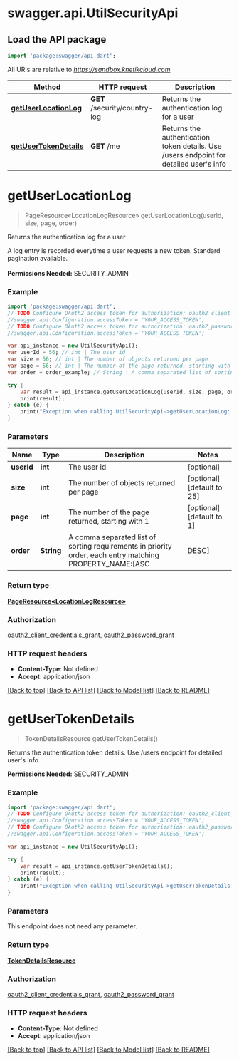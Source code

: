 # swagger.api.UtilSecurityApi

## Load the API package
```dart
import 'package:swagger/api.dart';
```

All URIs are relative to *https://sandbox.knetikcloud.com*

Method | HTTP request | Description
------------- | ------------- | -------------
[**getUserLocationLog**](UtilSecurityApi.md#getUserLocationLog) | **GET** /security/country-log | Returns the authentication log for a user
[**getUserTokenDetails**](UtilSecurityApi.md#getUserTokenDetails) | **GET** /me | Returns the authentication token details. Use /users endpoint for detailed user&#39;s info


# **getUserLocationLog**
> PageResource«LocationLogResource» getUserLocationLog(userId, size, page, order)

Returns the authentication log for a user

A log entry is recorded everytime a user requests a new token. Standard pagination available. <br><br><b>Permissions Needed:</b> SECURITY_ADMIN

### Example 
```dart
import 'package:swagger/api.dart';
// TODO Configure OAuth2 access token for authorization: oauth2_client_credentials_grant
//swagger.api.Configuration.accessToken = 'YOUR_ACCESS_TOKEN';
// TODO Configure OAuth2 access token for authorization: oauth2_password_grant
//swagger.api.Configuration.accessToken = 'YOUR_ACCESS_TOKEN';

var api_instance = new UtilSecurityApi();
var userId = 56; // int | The user id
var size = 56; // int | The number of objects returned per page
var page = 56; // int | The number of the page returned, starting with 1
var order = order_example; // String | A comma separated list of sorting requirements in priority order, each entry matching PROPERTY_NAME:[ASC|DESC]

try { 
    var result = api_instance.getUserLocationLog(userId, size, page, order);
    print(result);
} catch (e) {
    print("Exception when calling UtilSecurityApi->getUserLocationLog: $e\n");
}
```

### Parameters

Name | Type | Description  | Notes
------------- | ------------- | ------------- | -------------
 **userId** | **int**| The user id | [optional] 
 **size** | **int**| The number of objects returned per page | [optional] [default to 25]
 **page** | **int**| The number of the page returned, starting with 1 | [optional] [default to 1]
 **order** | **String**| A comma separated list of sorting requirements in priority order, each entry matching PROPERTY_NAME:[ASC|DESC] | [optional] 

### Return type

[**PageResource«LocationLogResource»**](PageResource«LocationLogResource».md)

### Authorization

[oauth2_client_credentials_grant](../README.md#oauth2_client_credentials_grant), [oauth2_password_grant](../README.md#oauth2_password_grant)

### HTTP request headers

 - **Content-Type**: Not defined
 - **Accept**: application/json

[[Back to top]](#) [[Back to API list]](../README.md#documentation-for-api-endpoints) [[Back to Model list]](../README.md#documentation-for-models) [[Back to README]](../README.md)

# **getUserTokenDetails**
> TokenDetailsResource getUserTokenDetails()

Returns the authentication token details. Use /users endpoint for detailed user's info

<b>Permissions Needed:</b> SECURITY_ADMIN

### Example 
```dart
import 'package:swagger/api.dart';
// TODO Configure OAuth2 access token for authorization: oauth2_client_credentials_grant
//swagger.api.Configuration.accessToken = 'YOUR_ACCESS_TOKEN';
// TODO Configure OAuth2 access token for authorization: oauth2_password_grant
//swagger.api.Configuration.accessToken = 'YOUR_ACCESS_TOKEN';

var api_instance = new UtilSecurityApi();

try { 
    var result = api_instance.getUserTokenDetails();
    print(result);
} catch (e) {
    print("Exception when calling UtilSecurityApi->getUserTokenDetails: $e\n");
}
```

### Parameters
This endpoint does not need any parameter.

### Return type

[**TokenDetailsResource**](TokenDetailsResource.md)

### Authorization

[oauth2_client_credentials_grant](../README.md#oauth2_client_credentials_grant), [oauth2_password_grant](../README.md#oauth2_password_grant)

### HTTP request headers

 - **Content-Type**: Not defined
 - **Accept**: application/json

[[Back to top]](#) [[Back to API list]](../README.md#documentation-for-api-endpoints) [[Back to Model list]](../README.md#documentation-for-models) [[Back to README]](../README.md)

